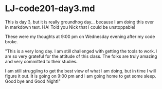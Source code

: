# LJ-code201-day3.md
This is day 3, but it is really groundhog day... because I am doing this over in markdown text.
HA! Told you Nick that I could be unstoppable!

These were my thoughts at 9:00 pm on Wednesday evening after my code broke.

"This is a very long day. I am still challenged with getting the tools to work. I am so very grateful for the attitude of this class. The folks are truly amazing and very committed to their studies.

I am still struggling to get the best view of what I am doing, but in time I will figure it out.
  It is going on 9:00 pm and I am going home to get some sleep.
  Good bye and Good Night!"
